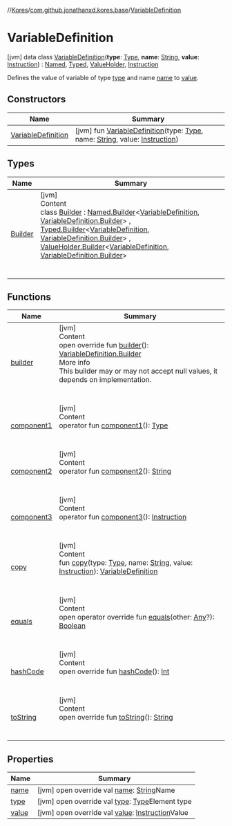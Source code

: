 //[Kores](../../index.md)/[com.github.jonathanxd.kores.base](../index.md)/[VariableDefinition](index.md)



# VariableDefinition  
 [jvm] data class [VariableDefinition](index.md)(**type**: [Type](https://docs.oracle.com/javase/8/docs/api/java/lang/reflect/Type.html), **name**: [String](https://kotlinlang.org/api/latest/jvm/stdlib/kotlin/-string/index.html), **value**: [Instruction](../../com.github.jonathanxd.kores/-instruction/index.md)) : [Named](../-named/index.md), [Typed](../-typed/index.md), [ValueHolder](../-value-holder/index.md), [Instruction](../../com.github.jonathanxd.kores/-instruction/index.md)

Defines the value of variable of type [type](type.md) and name [name](name.md) to [value](value.md).

   


## Constructors  
  
|  Name|  Summary| 
|---|---|
| <a name="com.github.jonathanxd.kores.base/VariableDefinition/VariableDefinition/#java.lang.reflect.Type#kotlin.String#com.github.jonathanxd.kores.Instruction/PointingToDeclaration/"></a>[VariableDefinition](-variable-definition.md)| <a name="com.github.jonathanxd.kores.base/VariableDefinition/VariableDefinition/#java.lang.reflect.Type#kotlin.String#com.github.jonathanxd.kores.Instruction/PointingToDeclaration/"></a> [jvm] fun [VariableDefinition](-variable-definition.md)(type: [Type](https://docs.oracle.com/javase/8/docs/api/java/lang/reflect/Type.html), name: [String](https://kotlinlang.org/api/latest/jvm/stdlib/kotlin/-string/index.html), value: [Instruction](../../com.github.jonathanxd.kores/-instruction/index.md))   <br>


## Types  
  
|  Name|  Summary| 
|---|---|
| <a name="com.github.jonathanxd.kores.base/VariableDefinition.Builder///PointingToDeclaration/"></a>[Builder](-builder/index.md)| <a name="com.github.jonathanxd.kores.base/VariableDefinition.Builder///PointingToDeclaration/"></a>[jvm]  <br>Content  <br>class [Builder](-builder/index.md) : [Named.Builder](../-named/-builder/index.md)<[VariableDefinition](index.md), [VariableDefinition.Builder](-builder/index.md)> , [Typed.Builder](../-typed/-builder/index.md)<[VariableDefinition](index.md), [VariableDefinition.Builder](-builder/index.md)> , [ValueHolder.Builder](../-value-holder/-builder/index.md)<[VariableDefinition](index.md), [VariableDefinition.Builder](-builder/index.md)>   <br><br><br>


## Functions  
  
|  Name|  Summary| 
|---|---|
| <a name="com.github.jonathanxd.kores.base/VariableDefinition/builder/#/PointingToDeclaration/"></a>[builder](builder.md)| <a name="com.github.jonathanxd.kores.base/VariableDefinition/builder/#/PointingToDeclaration/"></a>[jvm]  <br>Content  <br>open override fun [builder](builder.md)(): [VariableDefinition.Builder](-builder/index.md)  <br>More info  <br>This builder may or may not accept null values, it depends on implementation.  <br><br><br>
| <a name="com.github.jonathanxd.kores.base/VariableDefinition/component1/#/PointingToDeclaration/"></a>[component1](component1.md)| <a name="com.github.jonathanxd.kores.base/VariableDefinition/component1/#/PointingToDeclaration/"></a>[jvm]  <br>Content  <br>operator fun [component1](component1.md)(): [Type](https://docs.oracle.com/javase/8/docs/api/java/lang/reflect/Type.html)  <br><br><br>
| <a name="com.github.jonathanxd.kores.base/VariableDefinition/component2/#/PointingToDeclaration/"></a>[component2](component2.md)| <a name="com.github.jonathanxd.kores.base/VariableDefinition/component2/#/PointingToDeclaration/"></a>[jvm]  <br>Content  <br>operator fun [component2](component2.md)(): [String](https://kotlinlang.org/api/latest/jvm/stdlib/kotlin/-string/index.html)  <br><br><br>
| <a name="com.github.jonathanxd.kores.base/VariableDefinition/component3/#/PointingToDeclaration/"></a>[component3](component3.md)| <a name="com.github.jonathanxd.kores.base/VariableDefinition/component3/#/PointingToDeclaration/"></a>[jvm]  <br>Content  <br>operator fun [component3](component3.md)(): [Instruction](../../com.github.jonathanxd.kores/-instruction/index.md)  <br><br><br>
| <a name="com.github.jonathanxd.kores.base/VariableDefinition/copy/#java.lang.reflect.Type#kotlin.String#com.github.jonathanxd.kores.Instruction/PointingToDeclaration/"></a>[copy](copy.md)| <a name="com.github.jonathanxd.kores.base/VariableDefinition/copy/#java.lang.reflect.Type#kotlin.String#com.github.jonathanxd.kores.Instruction/PointingToDeclaration/"></a>[jvm]  <br>Content  <br>fun [copy](copy.md)(type: [Type](https://docs.oracle.com/javase/8/docs/api/java/lang/reflect/Type.html), name: [String](https://kotlinlang.org/api/latest/jvm/stdlib/kotlin/-string/index.html), value: [Instruction](../../com.github.jonathanxd.kores/-instruction/index.md)): [VariableDefinition](index.md)  <br><br><br>
| <a name="kotlin/Any/equals/#kotlin.Any?/PointingToDeclaration/"></a>[equals](../../com.github.jonathanxd.kores.util/-simple-resolver/index.md#%5Bkotlin%2FAny%2Fequals%2F%23kotlin.Any%3F%2FPointingToDeclaration%2F%5D%2FFunctions%2F-427383591)| <a name="kotlin/Any/equals/#kotlin.Any?/PointingToDeclaration/"></a>[jvm]  <br>Content  <br>open operator override fun [equals](../../com.github.jonathanxd.kores.util/-simple-resolver/index.md#%5Bkotlin%2FAny%2Fequals%2F%23kotlin.Any%3F%2FPointingToDeclaration%2F%5D%2FFunctions%2F-427383591)(other: [Any](https://kotlinlang.org/api/latest/jvm/stdlib/kotlin/-any/index.html)?): [Boolean](https://kotlinlang.org/api/latest/jvm/stdlib/kotlin/-boolean/index.html)  <br><br><br>
| <a name="kotlin/Any/hashCode/#/PointingToDeclaration/"></a>[hashCode](../../com.github.jonathanxd.kores.util/-simple-resolver/index.md#%5Bkotlin%2FAny%2FhashCode%2F%23%2FPointingToDeclaration%2F%5D%2FFunctions%2F-427383591)| <a name="kotlin/Any/hashCode/#/PointingToDeclaration/"></a>[jvm]  <br>Content  <br>open override fun [hashCode](../../com.github.jonathanxd.kores.util/-simple-resolver/index.md#%5Bkotlin%2FAny%2FhashCode%2F%23%2FPointingToDeclaration%2F%5D%2FFunctions%2F-427383591)(): [Int](https://kotlinlang.org/api/latest/jvm/stdlib/kotlin/-int/index.html)  <br><br><br>
| <a name="kotlin/Any/toString/#/PointingToDeclaration/"></a>[toString](../../com.github.jonathanxd.kores.util/-simple-resolver/index.md#%5Bkotlin%2FAny%2FtoString%2F%23%2FPointingToDeclaration%2F%5D%2FFunctions%2F-427383591)| <a name="kotlin/Any/toString/#/PointingToDeclaration/"></a>[jvm]  <br>Content  <br>open override fun [toString](../../com.github.jonathanxd.kores.util/-simple-resolver/index.md#%5Bkotlin%2FAny%2FtoString%2F%23%2FPointingToDeclaration%2F%5D%2FFunctions%2F-427383591)(): [String](https://kotlinlang.org/api/latest/jvm/stdlib/kotlin/-string/index.html)  <br><br><br>


## Properties  
  
|  Name|  Summary| 
|---|---|
| <a name="com.github.jonathanxd.kores.base/VariableDefinition/name/#/PointingToDeclaration/"></a>[name](name.md)| <a name="com.github.jonathanxd.kores.base/VariableDefinition/name/#/PointingToDeclaration/"></a> [jvm] open override val [name](name.md): [String](https://kotlinlang.org/api/latest/jvm/stdlib/kotlin/-string/index.html)Name   <br>
| <a name="com.github.jonathanxd.kores.base/VariableDefinition/type/#/PointingToDeclaration/"></a>[type](type.md)| <a name="com.github.jonathanxd.kores.base/VariableDefinition/type/#/PointingToDeclaration/"></a> [jvm] open override val [type](type.md): [Type](https://docs.oracle.com/javase/8/docs/api/java/lang/reflect/Type.html)Element type   <br>
| <a name="com.github.jonathanxd.kores.base/VariableDefinition/value/#/PointingToDeclaration/"></a>[value](value.md)| <a name="com.github.jonathanxd.kores.base/VariableDefinition/value/#/PointingToDeclaration/"></a> [jvm] open override val [value](value.md): [Instruction](../../com.github.jonathanxd.kores/-instruction/index.md)Value   <br>


